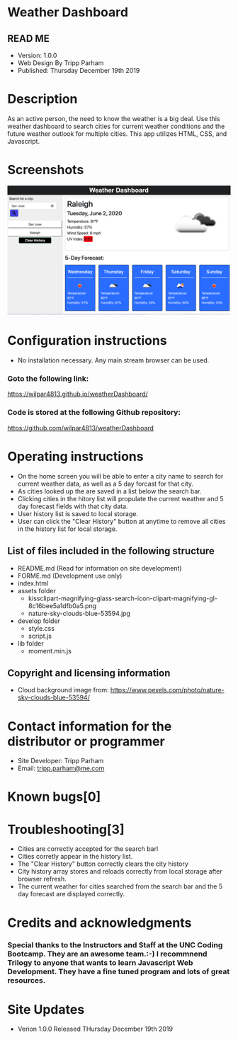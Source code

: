 # Weather Dashboard

## READ ME 
* Version: 1.0.0 
* Web Design By Tripp Parham 
* Published: Thursday December 19th 2019

# Description
As an active person, the need to know the weather is a big deal.  Use this weather dashboard to search cities for current weather conditions and the future weather outlook for multiple cities. This app utilizes HTML, CSS, and Javascript.

# Screenshots
![Weather Image](./assets/weather.png)

# Configuration instructions
* No installation necessary. Any main stream browser can be used.

### Goto the following link:

https://wilpar4813.github.io/weatherDashboard/

### Code is stored at the following Github repository:

https://github.com/wilpar4813/weatherDashboard

# Operating instructions
* On the home screen you will be able to enter a city name to search for current weather data, as well as a 5 day forcast for that city.  
* As cities looked up the are saved in a list below the search bar.
* Clicking cities in the hitory list will propulate the current weather and 5 day forecast fields with that city data.
* User history list is saved to local storage.
* User can click the "Clear History" button at anytime to remove all cities in the history list for local storage.


## List of files included in the following structure

* README.md (Read for information on site development) 
* FORME.md  (Development use only)
* index.html  
* assets folder
    * kissclipart-magnifying-glass-search-icon-clipart-magnifying-gl-8c16bee5a1dfb0a5.png
    * nature-sky-clouds-blue-53594.jpg
* develop folder
    * style.css
    * script.js
* lib folder
  * moment.min.js


## Copyright and licensing information

* Cloud background image from:
  https://www.pexels.com/photo/nature-sky-clouds-blue-53594/

# Contact information for the distributor or programmer

* Site Developer: Tripp Parham 
* Email: tripp.parham@me.com 

# Known bugs[0]

# Troubleshooting[3]
* Cities are correctly accepted for the search barl
* Cities corretly appear in the history list.
* The "Clear History" button correctly clears the city history
* City history array stores and reloads correctly from local storage after browser refresh.
* The current weather for cities searched from the search bar and the 5 day forecast are displayed correctly.

# Credits and acknowledgments

### Special thanks to the Instructors and Staff at the UNC Coding Bootcamp. They are an awesome team.:-) I recommnend Trilogy to anyone that wants to learn Javascript Web Development. They have a fine tuned program and lots of great resources.

# Site Updates

* Verion 1.0.0 Released THursday December 19th 2019
